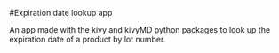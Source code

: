 #Expiration date lookup app

An app made with the kivy and kivyMD python packages to look up the expiration date of a product by lot number.

